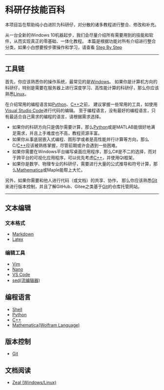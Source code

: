 # 科研仔技能百科

本项目旨在帮助纯小白进阶为科研仔，对分散的诸多教程进行整合、修改和补充。

从一台全新的Windows 10机器起步，我们会尽量介绍所有需要用到的技能和软件，从而实现真正的零基础、一体化教程。
本篇是根据功能对所有介绍进行整合分类，如果小白想要按步骤操作和学习，请查看 [Step By Step](StepByStep.md)


----

## 工具链

首先，你应该熟悉你的操作系统，最常见的是[Windows](OS/Windows.md)。
如果你是计算机方向的科研仔，特别是需要在服务器上进行深度学习、高性能计算的科研仔，那么你应该熟悉[Linux](OS/Linux.md)。

在介绍常用的编程语言如[Python](Python/Python.md)、[C++](Cpp/Cpp.md)之前，
建议掌握一些常用的工具，如使用[Visual Studio Code](TextEdit/VSCode.md)进行代码的编辑。
至于编程语言，没有最好的编程语言，只有最适合自己需求的编程的语言，请根据需求选择。

- 如果你的科研方向只是偶尔需要计算，那么[Python](Python/Python.md)或是MATLAB能很好地满足需求，并且上手难度也不高，教程资源丰富。
- 如果你从事底层嵌入式编程、图形学或者是高性能并行计算等方向，那么C/[C++](Cpp/Cpp.md)应该被熟练掌握，尽管前期或许会遇到一些困难。
- 如果你需要在Windows平台编写桌面应用程序，那么C#是不二的选择，而对于跨平台的可视化应用程序，可以优先考虑[C++](Cpp/Cpp.md)，并使用Qt框架。
- 如果你是数学、物理专业的科研仔，需要进行大量的公式推导和符号计算，那么[Mathematica](Mathematica/README.md)或Maple能帮上大忙。

另外，如果你需要和他人进行代码（或文档）的共享、协作，
那么你应该熟悉[Git](Git/Git.md)来进行版本控制，并且了解GitHub、Gitee之类基于[Git](Git/Git.md)的仓库托管网站。

----

## 文本编辑

### 文本格式

- [Markdown](TextEdit/Markdown.md)
- [Latex](TextEdit/Latex.md)

### 编辑工具

- [Vim](TextEdit/Vim.md)
- [Nano](TextEdit/Nano.md)
- [VS Code](TextEdit/VSCode.md)
- [sed(流编辑器)](TextEdit/sed.md)

## 编程语言

- [Shell](Shell/Shell.md)
- [Python](Python/Python.md)
- [C++](Cpp/Cpp.md)
- [Mathematica(Wolfram Language)](Mathematica/README.md)

## 版本控制

- [Git](Git/Git.md)

## 文档阅读

- [Zeal (Windows/Linux)](Unsorted/Zeal.md)
